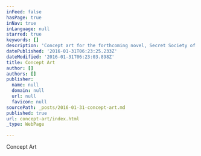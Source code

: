 ```yaml
---
inFeed: false
hasPage: true
inNav: true
inLanguage: null
starred: true
keywords: []
description: 'Concept art for the forthcoming novel, Secret Society of the Nine Unknown Men, by the author Edward Patrick Ezju Kranz'
datePublished: '2016-01-31T06:23:25.233Z'
dateModified: '2016-01-31T06:23:03.898Z'
title: Concept Art
author: []
authors: []
publisher:
  name: null
  domain: null
  url: null
  favicon: null
sourcePath: _posts/2016-01-31-concept-art.md
published: true
url: concept-art/index.html
_type: WebPage

---
```

Concept Art